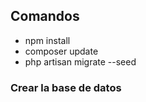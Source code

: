 ## Comandos
-   npm install
-   composer update
-   php artisan migrate --seed

### Crear la base de datos
